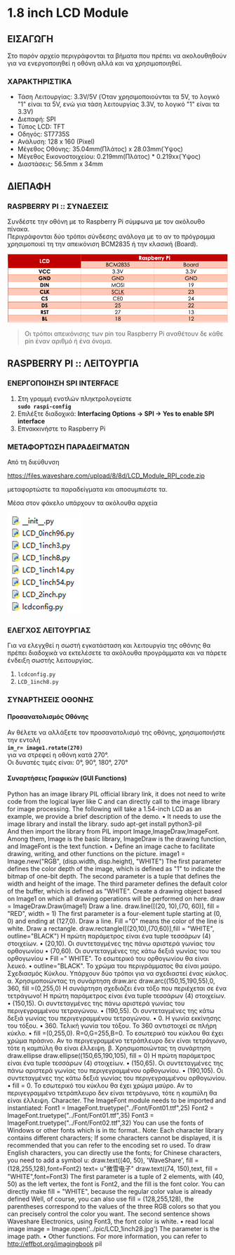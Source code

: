 # 1.8 inch LCD Module
 
## ΕΙΣΑΓΩΓΗ
Στο παρόν αρχείο περιγράφονται τα βήματα που πρέπει να ακολουθηθούν για να ενεργοποιηθεί η οθόνη αλλά και να χρησιμοποιηθεί.

### ΧΑΡΑΚΤΗΡΙΣΤΙΚΑ
-	Τάση Λειτουργίας: 3.3V/5V (Όταν χρησιμοποιούνται τα 5V, το λογικό "1" είναι τα 5V, ενώ για τάση λειτουργίας 3.3V, το λογικό "1" είναι τα 3.3V)
-	Διεπαφή: SPI
-	Τύπος LCD: TFT
-	Οδηγός: ST7735S
-	Ανάλυση: 128 x 160 (Pixel)
-	Μέγεθος Οθόνης: 35.04mm(Πλάτος) x 28.03mm(Ύψος)
-	Μέγεθος Εικονοστοιχείου: 0.219mm(Πλάτος) * 0.219xx(Ύψος)
-	Διαστάσεις: 56.5mm x 34mm

## ΔΙΕΠΑΦΗ

### RASPBERRY PI :: ΣΥΝΔΕΣΕΙΣ
Συνδέστε την οθόνη με το Raspberry Pi σύμφωνα με τον ακόλουθο πίνακα.\
Περιγράφονται δύο τρόποι σύνδεσης ανάλογα με το αν το πρόγραμμα χρησιμοποιεί τη την απεικόνιση BCM2835 ή την κλασική (Board).

![Πίνακας Συνδέσεων](./LCD1.png) 

> Οι τρόποι απεικόνισης των pin του Raspberry Pi αναθέτουν δε κάθε pin έναν αριθμό ή ένα όνομα.
 
## RASPBERRY PI :: ΛΕΙΤΟΥΡΓΙΑ

### ΕΝΕΡΓΟΠΟΙΗΣΗ SPI INTERFACE

1.	Στη γραμμή ενοτλών πληκτρολογείστε\
**`sudo raspi-config`**
2.	Επιλέξτε διαδοχικά: **Interfacing Options -> SPI -> Yes to enable SPI interface**
3.	Επνακκινήστε το Raspberry Pi

### ΜΕΤΑΦΟΡΤΩΣΗ ΠΑΡΑΔΕΙΓΜΑΤΩΝ
Από τη διεύθυνση 

https://files.waveshare.com/upload/8/8d/LCD_Module_RPI_code.zip

μεταφορτώστε τα παραδείγματα και αποσυμπιέστε τα.

Μέσα στον φάκελο υπάρχουν τα ακόλουθα αρχεία

![Αρχεία Φακέλου](./LCD-Programs.png)

### ΕΛΕΓΧΟΣ ΛΕΙΤΟΥΡΓΙΑΣ 
Για να ελεγχθεί η σωστή εγκατάσταση και λειτουργία της οθόνης θα πρέπει διαδοχικά να εκτελέσετε τα ακόλουθα προγράμματα και να πάρετε ένδειξη σωστής λειτουργίας.
1. `lcdconfig.py`
2. `LCD_1inch8.py`

### ΣΥΝΑΡΤΗΣΕΙΣ ΟΘΟΝΗΣ

#### Προσανατολισμός Οθόνης

Αν θέλετε να αλλάξετε τον προσανατολισμό της οθόνης, χρησιμοποιήστε την εντολή\
**`im_r= image1.rotate(270)`** \
για να στρεφεί η οθόνη κατά 270°.\
Οι δυνατές τιμές είναι: 0°, 90°, 180°, 270°
 
#### Συναρτήσεις Γραφικών (GUI Functions)

Python has an image library PIL official library link, it does not need to write code from the logical layer like C and can directly call to the image library for image processing. The following will take a 1.54-inch LCD as an example, we provide a brief description of the demo. 
•	It needs to use the image library and install the library.
sudo apt-get install python3-pil  
And then import the library
from PIL import Image,ImageDraw,ImageFont.
Among them, Image is the basic library, ImageDraw is the drawing function, and ImageFont is the text function. 
•	Define an image cache to facilitate drawing, writing, and other functions on the picture.
image1 = Image.new("RGB", (disp.width, disp.height), "WHITE")
The first parameter defines the color depth of the image, which is defined as "1" to indicate the bitmap of one-bit depth. The second parameter is a tuple that defines the width and height of the image. The third parameter defines the default color of the buffer, which is defined as "WHITE". 
Create a drawing object based on Image1 on which all drawing operations will be performed on here.
draw = ImageDraw.Draw(image1)
Draw a line.
draw.line([(20, 10),(70, 60)], fill = "RED", width = 1)
The first parameter is a four-element tuple starting at (0, 0) and ending at (127,0). Draw a line. Fill ="0" means the color of the line is white. 
Draw a rectangle.
draw.rectangle([(20,10),(70,60)],fill = "WHITE", outline="BLACK")
Η πρώτη παράμετρος είναι ένα tuple τεσσάρων (4) στοιχείων.
•	(20,10). Οι συντεταγμένες της πάνω αριστερά γωνίας του ορθογωνίου
•	(70,60). Οι συντεταγμένες της κάτω δεξιά γωνίας του του ορθογωνίου
•	Fill =" WHITE". Το εσωτερικό του ορθογωνίου θα είναι λευκό.
•	outline="BLACK". Το χρώμα του περιγράμματος θα είναι μαύρο.
Σχεδιασμός Κύκλου.
Υπάρχουν δύο τρόποι για να σχεδιαστεί ένας κύκλος.
α. Χρησιμοποιώντας τη συνάρτηση draw.arc
draw.arc((150,15,190,55),0, 360, fill =(0,255,0)
Η συνάρτηση σχεδιάζει ένα τόξο που περιέχεται σε ένα τετράγωνο! 
Η πρώτη παράμετρος είναι ένα tuple τεσσάρων (4) στοιχείων.
•	(150,15). Οι συντεταγμένες της πάνω αριστερά γωνίας του περιγεγραμμένου τετραγώνου.
•	(190,55). Οι συντεταγμένες της κάτω δεξιά γωνίας του περιγεγραμμένου τετραγώνου.
•	0. Η γωνία εκκίνησης του τόξου.
•	360. Τελική γωνία του τόξου. Το 360 αντιστοιχεί σε πλήρη κύκλο.
•	fill =(0,255,0). R=0,G=255,B=0. Το εσωτερικό του κύκλου θα έχει χρώμα πράσινο.
Αν το περιγεγραμμένο τετράπλευρο δεν είναι τετράγωνο, τότε η καμπύλη θα είναι έλλειψη.
β. Χρησιμοποιώντας τη συνάρτηση draw.ellipse
draw.ellipse((150,65,190,105), fill = 0)
Η πρώτη παράμετρος είναι ένα tuple τεσσάρων (4) στοιχείων.
•	(150,65). Οι συντεταγμένες της πάνω αριστερά γωνίας του περιγεγραμμένου ορθογωνίου.
•	(190,105). Οι συντεταγμένες της κάτω δεξιά γωνίας του περιγεγραμμένου ορθογωνίου.
•	fill = 0. Το εσωτερικό του κύκλου θα έχει χρώμα μαύρο.
Αν το περιγεγραμμένο τετράπλευρο δεν είναι τετράγωνο, τότε η καμπύλη θα είναι έλλειψη.
Character.
The ImageFont module needs to be imported and instantiated: 
Font1 = ImageFont.truetype("../Font/Font01.ttf",25)
Font2 = ImageFont.truetype("../Font/Font01.ttf",35)
Font3 = ImageFont.truetype("../Font/Font02.ttf",32)
You can use the fonts of Windows or other fonts which is in ttc format..
Note: Each character library contains different characters; If some characters cannot be displayed, it is recommended that you can refer to the encoding set ro used. To draw English characters, you can directly use the fonts; for Chinese characters, you need to add a symbol u: 
draw.text((40, 50), 'WaveShare', fill = (128,255,128),font=Font2)
text= u"微雪电子"
draw.text((74, 150),text, fill = "WHITE",font=Font3)
The first parameter is a tuple of 2 elements, with (40, 50) as the left vertex, the font is Font2, and the fill is the font color. You can directly make fill = "WHITE", because the regular color value is already defined Well, of course, you can also use fill = (128,255,128), the parentheses correspond to the values of the three RGB colors so that you can precisely control the color you want. The second sentence shows Waveshare Electronics, using Font3, the font color is white.
•	read local image
image = Image.open('../pic/LCD_1inch28.jpg')
The parameter is the image path. 
•	Other functions.
For more information, you can refer to http://effbot.org/imagingbook pil 


